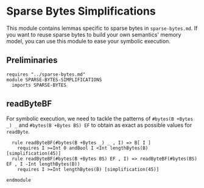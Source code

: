 # Sparse Bytes Simplifications

This module contains lemmas specific to sparse bytes in `sparse-bytes.md`. If you want to reuse sparse bytes to build your own semantics' memory model, you can use this module to ease your symbolic execution.

## Preliminaries

```k
requires "../sparse-bytes.md"
module SPARSE-BYTES-SIMPLIFICATIONS
  imports SPARSE-BYTES
```

## readByteBF

For symbolic execution, we need to tackle the patterns of `#bytes(B +Bytes _) _` and `#bytes(B +Bytes BS) EF` to obtain as exact as possible values for `readByte`.

```k
  rule readByteBF(#bytes(B +Bytes _) _ , I) => B[ I ] 
    requires I >=Int 0 andBool I <Int lengthBytes(B) [simplification(45)]
  rule readByteBF(#bytes(B +Bytes BS) EF , I) => readByteBF(#bytes(BS) EF , I -Int lengthBytes(B)) 
    requires I >=Int lengthBytes(B) [simplification(45)]
```

```k
endmodule
```

